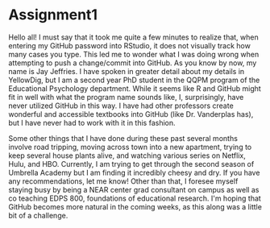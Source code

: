# Assignment1
Hello all! I must say that it took me quite a few minutes to realize that, when entering my GitHub password into RStudio, it does not visually track how many cases you type. This led me to wonder what I was doing wrong when attempting to push a change/commit into GitHub. As you know by now, my name is Jay Jeffries. I have spoken in greater detail about my details in YellowDig, but I am a second year PhD student in the QQPM program of the Educational Psychology department. While it seems like R and GitHub might fit in well with what the program name sounds like, I, surprisingly, have never utilized GitHub in this way. I have had other professors create wonderful and accessible textbooks into GitHub (like Dr. Vanderplas has), but I have never had to work with it in this fashion.

Some other things that I have done during these past several months involve road tripping, moving across town into a new apartment, trying to keep several house plants alive, and watching various series on Netflix, Hulu, and HBO. Currently, I am trying to get through the second season of Umbrella Academy but I am finding it incredibly cheesy and dry. If you have any recommendations, let me know! Other than that, I foresee myself staying busy by being a NEAR center grad consultant on campus as well as co teaching EDPS 800, foundations of educational research. I'm hoping that GitHub becomes more natural in the coming weeks, as this along was a little bit of a challenge.